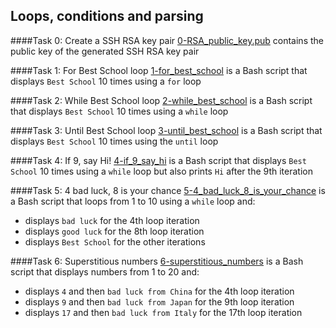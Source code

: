 ## Loops, conditions and parsing

####Task 0: Create a SSH RSA key pair
[0-RSA_public_key.pub](0-RSA_public_key.pub) contains the public key of the generated SSH RSA key pair

####Task 1: For Best School loop
[1-for_best_school](1-for_best_school) is a Bash script that displays `Best School` 10 times using a `for` loop

####Task 2: While Best School loop
[2-while_best_school](2-while_best_school) is a Bash script that displays `Best School` 10 times using a `while` loop

####Task 3: Until Best School loop
[3-until_best_school](3-until_best_school) is a Bash script that displays `Best School` 10 times using the `until` loop

####Task 4: If 9, say Hi!
[4-if_9_say_hi](4-if_9_say_hi) is a Bash script that displays `Best School` 10 times using a `while` loop but also prints `Hi` after the 9th iteration

####Task 5: 4 bad luck, 8 is your chance
[5-4_bad_luck_8_is_your_chance](5-4_bad_luck_8_is_your_chance) is a Bash script that loops from 1 to 10 using a `while` loop and:
- displays `bad luck` for the 4th loop iteration
- displays `good luck` for the 8th loop iteration
- displays `Best School` for the other iterations

####Task 6: Superstitious numbers
[6-superstitious_numbers](6-superstitious_numbers) is a Bash script that displays numbers from 1 to 20 and:
- displays `4` and then `bad luck from China` for the 4th loop iteration
- displays `9` and then `bad luck from Japan` for the 9th loop iteration
- displays `17` and then `bad luck from Italy` for the 17th loop iteration
